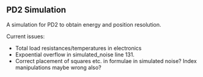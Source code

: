 ## PD2 Simulation 

A simulation for PD2 to obtain energy and position resolution. 

Current issues:

* Total load resistances/temperatures in electronics 
* Expoential overflow in simulated_noise line 131.
* Correct placement of squares etc. in formulae in simulated noise? Index manipulations maybe wrong
also?